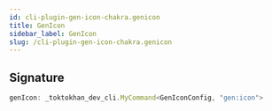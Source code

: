 ```yaml
---
id: cli-plugin-gen-icon-chakra.genicon
title: GenIcon
sidebar_label: GenIcon
slug: /cli-plugin-gen-icon-chakra.genicon
---
```






## Signature

```typescript
genIcon: _toktokhan_dev_cli.MyCommand<GenIconConfig, "gen:icon">
```
